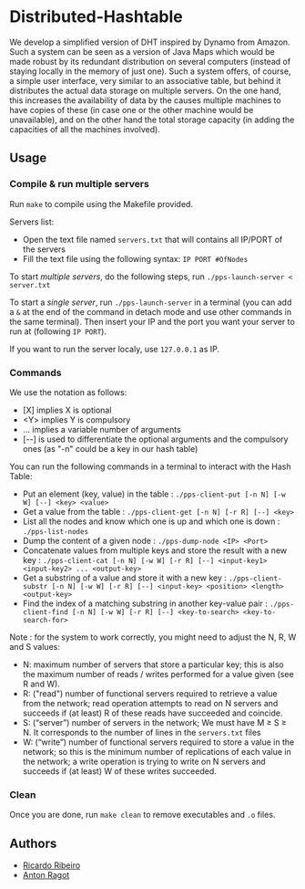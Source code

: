 # Distributed-Hashtable

We develop a simplified version of DHT inspired by Dynamo from Amazon. Such a system can be seen as a version of Java Maps which would be made robust by its redundant distribution on several computers (instead of staying locally in the memory of just one). Such a system offers, of course, a simple user interface, very similar to an associative table, but behind it distributes the actual data storage on multiple servers. On the one hand, this increases the availability of data by the causes multiple machines to have copies of these (in case one or the other machine would be unavailable), and on the other hand the total storage capacity (in adding the capacities of all the machines involved).

## Usage

### Compile & run multiple servers

Run ``` make ``` to compile using the Makefile provided.

Servers list:
- Open the text file named ```servers.txt``` that will contains all IP/PORT of the servers
- Fill the text file using the following syntax: ```IP PORT #OfNodes```

To start _multiple servers_, do the following steps, run ```./pps-launch-server < server.txt```

To start a _single server_, run ```./pps-launch-server``` in a terminal (you can add a ``` & ``` at the end of the command in detach mode and use other commands in the same terminal). Then insert your IP and the port you want your server to run at (following ```IP PORT```).

 If you want to run the server localy, use ```127.0.0.1``` as IP.

### Commands

We use the notation as follows:
- \[X\] implies X is optional
- \<Y\> implies Y is compulsory
- ... implies a variable number of arguments
- \[--\] is used to differentiate the optional arguments and the compulsory ones (as "-n" could be a key in our hash table)

You can run the following commands in a terminal to interact with the Hash Table:

- Put an element (key, value) in the table :
 ```./pps-client-put [-n N] [-w W] [--] <key> <value>```
- Get a value from the table :
 ```./pps-client-get [-n N] [-r R] [--] <key>```
- List all the nodes and know which one is up and which one is down :
 ```./pps-list-nodes```
- Dump the content of a given node : 
```./pps-dump-node <IP> <Port>```
- Concatenate values from multiple keys and store the result with a new key :
 ```./pps-client-cat [-n N] [-w W] [-r R] [--] <input-key1> <input-key2> ... <output-key>```
- Get a substring of a value and store it with a new key : 
 ```./pps-client-substr [-n N] [-w W] [-r R] [--] <input-key> <position> <length> <output-key>```
- Find the index of a matching substring in another key-value pair :
 ```./pps-client-find [-n N] [-w W] [-r R] [--] <key-to-search> <key-to-search-for>```

Note : for the system to work correctly, you might need to adjust the N, R, W and S values:
- N: maximum number of servers that store a particular key; this is also the maximum number of reads / writes performed for a value given (see R and W).
- R: ("read") number of functional servers required to retrieve a value from the network; read operation attempts to read on N servers and succeeds if (at least) R of these reads have succeeded and coincide.
- S: (“server”) number of servers in the network; We must have M ≥ S ≥ N. It corresponds to the number of lines in the ```servers.txt``` files
- W: (“write”) number of functional servers required to store a value in the network; so this is the minimum number of replications of each value in the network; a write operation is trying to write on N servers and succeeds if (at least) W of these writes succeeded.

### Clean

Once you are done, run ```make clean``` to remove executables and ```.o``` files.

## Authors

 - [Ricardo Ribeiro](https://github.com/somecookie)
 - [Anton Ragot](https://github.com/AntonRagot)

